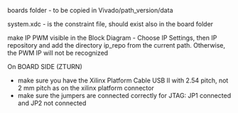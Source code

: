 boards folder - to be copied in Vivado/path_version/data

system.xdc - is the constraint file, should exist also in the board folder

make IP PWM visible in the Block Diagram - Choose IP Settings, then IP repository and add the directory ip_repo from the current path. Otherwise, the PWM IP will not be recognized


On BOARD SIDE (ZTURN)
- make sure you have the Xilinx Platform Cable USB II with 2.54 pitch, not 2 mm pitch as on the xilinx platform connector
- make sure the jumpers are connected correctly for JTAG: JP1 connected and JP2 not connected